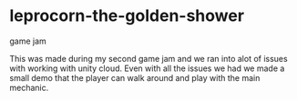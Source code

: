 # leprocorn-the-golden-shower
game jam


This was made during my second game jam and we ran into alot of issues with working with unity cloud.
Even with all the issues we had we made a small demo that the player can walk around and play with the main mechanic.
